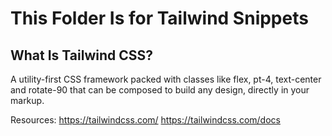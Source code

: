 # This Folder Is for Tailwind Snippets

## What Is Tailwind CSS?
A utility-first CSS framework packed with classes like flex, pt-4, text-center and rotate-90 that can be composed to build any design, directly in your markup.

Resources: 
https://tailwindcss.com/
https://tailwindcss.com/docs